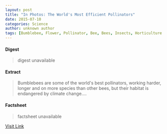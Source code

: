 ```yaml
---
layout: post
title: "In Photos: The World's Most Efficient Pollinators"
date: 2015-07-10
categories: Science
author: unknown author
tags: [Bumblebee, Flower, Pollinator, Bee, Bees, Insects, Horticulture and gardening, Organisms]
---
```



#### Digest
>digest unavailable

#### Extract
>Bumblebees are some of the world's best pollinators, working harder, longer and on more species than other bees, but their habitat is endangered by climate change....

#### Factsheet
>factsheet unavailable

[Visit Link](http://www.livescience.com/51488-photos-worlds-best-pollinators.html)


